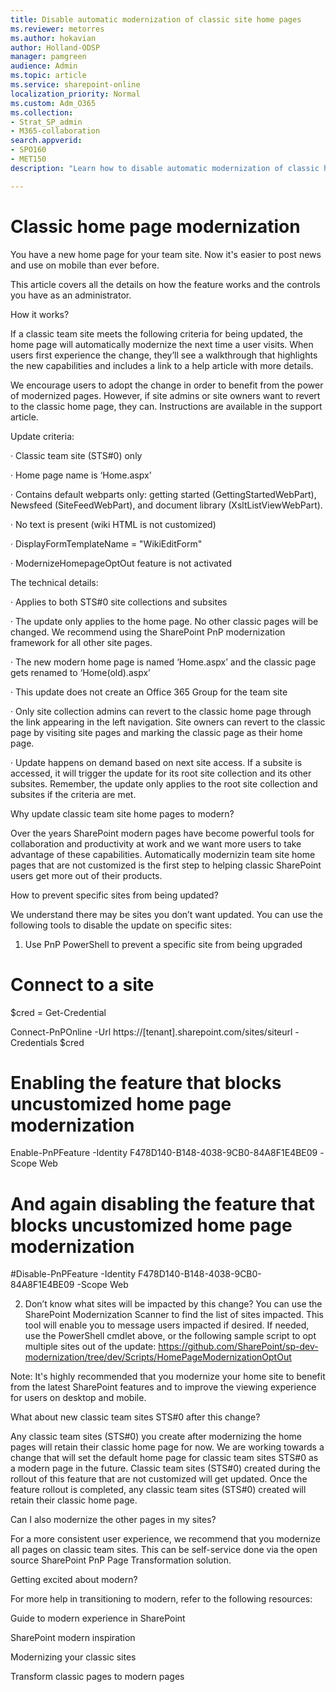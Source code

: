 ```yaml
---
title: Disable automatic modernization of classic site home pages
ms.reviewer: metorres
ms.author: hokavian
author: Holland-ODSP
manager: pamgreen
audience: Admin
ms.topic: article
ms.service: sharepoint-online
localization_priority: Normal
ms.custom: Adm_O365
ms.collection:  
- Strat_SP_admin
- M365-collaboration
search.appverid:
- SPO160
- MET150
description: "Learn how to disable automatic modernization of classic home site home pages"

---
```

# Classic home page modernization

You have a new home page for your team site. Now it's easier to post news and use on mobile than ever before. 

This article covers all the details on how the feature works and the controls you have as an administrator. 

How it works? 

If a classic team site meets the following criteria for being updated, the home page will automatically modernize the next time a user visits. When users first experience the change, they’ll see a walkthrough that highlights the new capabilities and includes a link to a help article with more details. 

We encourage users to adopt the change in order to benefit from the power of modernized pages. However, if site admins or site owners want to revert to the classic home page, they can. Instructions are available in the support article. 

Update criteria: 

· Classic team site (STS#0) only 

· Home page name is ‘Home.aspx’ 

· Contains default webparts only: getting started (GettingStartedWebPart), Newsfeed (SiteFeedWebPart), and document library (XsltListViewWebPart). 

· No text is present (wiki HTML is not customized) 

· DisplayFormTemplateName = "WikiEditForm" 

· ModernizeHomepageOptOut feature is not activated 

 

The technical details: 

· Applies to both STS#0 site collections and subsites 

· The update only applies to the home page. No other classic pages will be changed. We recommend using the SharePoint PnP modernization framework for all other site pages. 

· The new modern home page is named ‘Home.aspx’ and the classic page gets renamed to ‘Home(old).aspx’ 

· This update does not create an Office 365 Group for the team site 

· Only site collection admins can revert to the classic home page through the link appearing in the left navigation. Site owners can revert to the classic page by visiting site pages and marking the classic page as their home page. 

· Update happens on demand based on next site access. If a subsite is accessed, it will trigger the update for its root site collection and its other subsites. Remember, the update only applies to the root site collection and subsites if the criteria are met. 

 

Why update classic team site home pages to modern? 

Over the years SharePoint modern pages have become powerful tools for collaboration and productivity at work and we want more users to take advantage of these capabilities. Automatically modernizin team site home pages that are not customized is the first step to helping classic SharePoint users get more out of their products. 

How to prevent specific sites from being updated? 

We understand there may be sites you don’t want updated. You can use the following tools to disable the update on specific sites: 

1. Use PnP PowerShell to prevent a specific site from being upgraded 

# Connect to a site 

$cred = Get-Credential 

Connect-PnPOnline -Url https://[tenant].sharepoint.com/sites/siteurl -Credentials $cred 

# Enabling the feature that blocks uncustomized home page modernization 

Enable-PnPFeature -Identity F478D140-B148-4038-9CB0-84A8F1E4BE09 -Scope Web 

# And again disabling the feature that blocks uncustomized home page modernization 

#Disable-PnPFeature -Identity F478D140-B148-4038-9CB0-84A8F1E4BE09 -Scope Web 

 

2. Don’t know what sites will be impacted by this change? You can use the SharePoint Modernization Scanner to find the list of sites impacted. This tool will enable you to message users impacted if desired. If needed, use the PowerShell cmdlet above, or the following sample script to opt multiple sites out of the update: https://github.com/SharePoint/sp-dev-modernization/tree/dev/Scripts/HomePageModernizationOptOut  

 

Note: It's highly recommended that you modernize your home site to benefit from the latest SharePoint features and to improve the viewing experience for users on desktop and mobile. 

 

What about new classic team sites STS#0 after this change? 

Any classic team sites (STS#0) you create after modernizing the home pages will retain their classic home page for now. We are working towards a change that will set the default home page for classic team sites STS#0 as a modern page in the future. Classic team sites (STS#0) created during the rollout of this feature that are not customized will get updated. Once the feature rollout is completed, any classic team sites (STS#0) created will retain their classic home page. 

 

Can I also modernize the other pages in my sites? 

For a more consistent user experience, we recommend that you modernize all pages on classic team sites. This can be self-service done via the open source SharePoint PnP Page Transformation solution. 

 

Getting excited about modern? 

For more help in transitioning to modern, refer to the following resources: 

Guide to modern experience in SharePoint 

SharePoint modern inspiration  

Modernizing your classic sites  

Transform classic pages to modern pages 

 